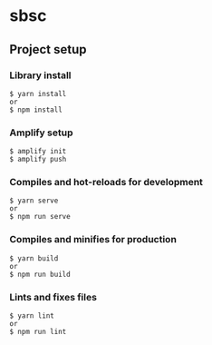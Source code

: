# sbsc

## Project setup

### Library install

```
$ yarn install
or
$ npm install
```

### Amplify setup

```
$ amplify init
$ amplify push
```

### Compiles and hot-reloads for development

```
$ yarn serve
or
$ npm run serve
```

### Compiles and minifies for production

```
$ yarn build
or
$ npm run build
```

### Lints and fixes files

```
$ yarn lint
or
$ npm run lint
```
